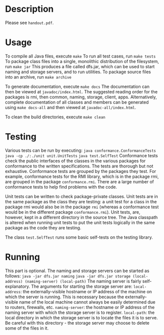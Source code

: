 # Description

Please see `handout.pdf`.

# Usage

To compile all Java files, execute
`make`
To run all test cases, run
`make tests`
To package class files into a single, monolithic distribution of the filesystem,
run
`make jar`
This produces a file called dfs.jar, which can be used to start naming and
storage servers, and to run utilities. To package source files into an archive,
run
`make archive`

To generate documentation, execute
`make docs`
The documentation can then be viewed at `javadoc/index.html`. The suggested
reading order for the packages is rmi, then common, naming, storage, client,
apps. Alternatively, complete documentation of all classes and members can be
generated using
`make docs-all`
and then viewed at `javadoc-all/index.html`.

To clean the build directories, execute
`make clean`

# Testing

Various tests can be run by executing:
`java conformance.ConformanceTests`
`java -cp ./:./unit unit.UnitTests`
`java test.SelfTest`
Conformance tests check the public interfaces of the classes in the various
packages for conformance to the written specifications. The tests are thorough
but not exhaustive. Conformance tests are grouped by the packages they test. For
example, conformance tests for the RMI library, which is in the package rmi, are
grouped in the package `conformance.rmi`. There are a large number of conformance 
tests to help find problems with the code. 

Unit tests can be written to check package-private classes. Unit tests are in
the same package as the class they are testing: a unit test for a class in the
package rmi would also be in the package `rmi` (whereas a conformance test would
be in the different package `conformance.rmi`). Unit tests, are, however, kept in
a different directory in the source tree. The Java classpath is altered when
running unit tests to put the unit tests logically in the same package as the
code they are testing.

The class `test.SelfTest` runs some basic self-tests on the testing library.

# Running
This part is optional.
The naming and storage servers can be started as follows:
`java -jar dfs.jar naming`
`java -jar dfs.jar storage (local-address) (naming-server) (local-path)`
The naming server is fairly self-explanatory. The arguments for starting the
storage server are:
`local-address`: the externally-visible hostname or IP address of the machine
on which the server is running. This is necessary because the
externally-visible name of the local machine cannot always be
easily determined due to routers, firewalls, etc.
`naming-server`: the hostname or IP address of the naming server with which
the storage server is to register.
`local-path`: the local directory in which the storage server is to locate
the files it is to serve. Be careful with this directory -
the storage server may choose to delete some of the files in
it.
